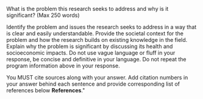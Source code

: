 What is the problem this research seeks to address and why is it significant? (Max 250 words)

Identify the problem and issues the research seeks to address in a way that is clear and easily understandable. Provide the societal context for the problem and how the research builds on existing knowledge in the field. Explain why the problem is significant by discussing its health and socioeconomic impacts. Do not use vague language or fluff in your response, be concise and definitive in your language. Do not repeat the program information above in your response.

You MUST cite sources along with your answer. Add citation numbers in your answer behind each sentence and provide corresponding list of references below **References**."
